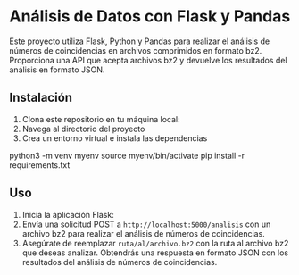 # Análisis de Datos con Flask y Pandas

Este proyecto utiliza Flask, Python y Pandas para realizar el análisis de números de coincidencias en archivos comprimidos en formato bz2. Proporciona una API que acepta archivos bz2 y devuelve los resultados del análisis en formato JSON.

## Instalación

1. Clona este repositorio en tu máquina local:
2. Navega al directorio del proyecto
3. Crea un entorno virtual e instala las dependencias

python3 -m venv myenv
source myenv/bin/activate
pip install -r requirements.txt


## Uso

1. Inicia la aplicación Flask:
2. Envía una solicitud POST a `http://localhost:5000/analisis` con un archivo bz2 para realizar el análisis de números de coincidencias.
3. Asegúrate de reemplazar `ruta/al/archivo.bz2` con la ruta al archivo bz2 que deseas analizar.
Obtendrás una respuesta en formato JSON con los resultados del análisis de números de coincidencias.




